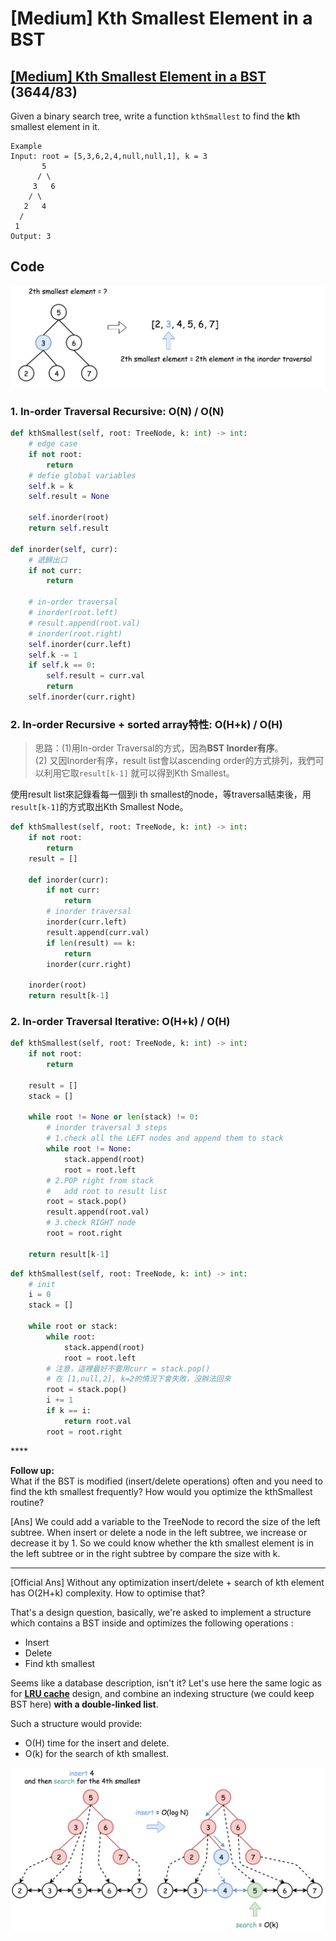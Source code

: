 # \[Medium\] Kth Smallest Element in a BST

## [\[Medium\] Kth Smallest Element in a BST](https://leetcode.com/problems/kth-smallest-element-in-a-bst/)             \(3644/83\)

Given a binary search tree, write a function `kthSmallest` to find the **k**th smallest element in it.

```text
Example
Input: root = [5,3,6,2,4,null,null,1], k = 3
       5
      / \
     3   6
    / \
   2   4
  /
 1
Output: 3
```

## Code

![](../../.gitbook/assets/image%20%2844%29.png)

### 1. In-order Traversal Recursive:      O\(N\) / O\(N\)

```python
def kthSmallest(self, root: TreeNode, k: int) -> int:
    # edge case
    if not root:
        return 
    # defie global variables
    self.k = k
    self.result = None
                            
    self.inorder(root)
    return self.result
    
def inorder(self, curr):
    # 遞歸出口
    if not curr:
        return
    
    # in-order traversal
    # inorder(root.left)
    # result.append(root.val)
    # inorder(root.right)
    self.inorder(curr.left)
    self.k -= 1
    if self.k == 0:
        self.result = curr.val
        return
    self.inorder(curr.right)
```

### 2. In-order Recursive + sorted array特性:   O\(H+k\) / O\(H\)

> 思路：\(1\)用In-order Traversal的方式，因為**BST Inorder有序**。  
> \(2\) 又因Inorder有序，result list會以ascending order的方式排列，我們可以利用它取`result[k-1]` 就可以得到Kth Smallest。

使用result list來記錄看每一個到i th smallest的node，等traversal結束後，用`result[k-1]`的方式取出Kth Smallest Node。

```python
def kthSmallest(self, root: TreeNode, k: int) -> int:
    if not root:
        return
    result = []
    
    def inorder(curr):
        if not curr:
            return
        # inorder traversal
        inorder(curr.left)
        result.append(curr.val)
        if len(result) == k:
            return
        inorder(curr.right)
    
    inorder(root)
    return result[k-1]
```

### 2. In-order Traversal Iterative:   O\(H+k\) / O\(H\)

```python
def kthSmallest(self, root: TreeNode, k: int) -> int:
    if not root:
        return
    
    result = []
    stack = []
                            
    while root != None or len(stack) != 0:
        # inorder traversal 3 steps
        # 1.check all the LEFT nodes and append them to stack 
        while root != None:
            stack.append(root)
            root = root.left
        # 2.POP right from stack
        #   add root to result list
        root = stack.pop()
        result.append(root.val) 
        # 3.check RIGHT node
        root = root.right
        
    return result[k-1]
```

```python
def kthSmallest(self, root: TreeNode, k: int) -> int:
    # init
    i = 0
    stack = []
    
    while root or stack:
        while root:
            stack.append(root)
            root = root.left
        # 注意，這裡最好不要用curr = stack.pop()
        # 在 [1,null,2], k=2的情況下會失敗，沒辦法回來
        root = stack.pop()
        i += 1
        if k == i:
            return root.val
        root = root.right
```

\*\*\*\*

**Follow up:**  
What if the BST is modified \(insert/delete operations\) often and you need to find the kth smallest frequently? How would you optimize the kthSmallest routine?

\[Ans\] We could add a variable to the TreeNode to record the size of the left subtree. When insert or delete a node in the left subtree, we increase or decrease it by 1. So we could know whether the kth smallest element is in the left subtree or in the right subtree by compare the size with k.

----

\[Official Ans\] Without any optimization insert/delete + search of kth element has O\(2H+k\) complexity. How to optimise that?

That's a design question, basically, we're asked to implement a structure which contains a BST inside and optimizes the following operations :

* Insert
* Delete
* Find kth smallest

Seems like a database description, isn't it? Let's use here the same logic as for [**LRU cache**](https://leetcode.com/articles/lru-cache/) design, and combine an indexing structure \(we could keep BST here\) **with a double-linked list**.

Such a structure would provide:

* O\(H\) time for the insert and delete.
* O\(k\) for the search of kth smallest.

![](../../.gitbook/assets/image%20%2853%29.png)

